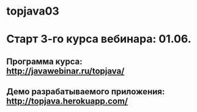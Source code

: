 # topjava03

Старт 3-го курса вебинара: 01.06.
===============================

Программа курса: http://javawebinar.ru/topjava/
----------------------------------
Демо разрабатываемого приложения: http://topjava.herokuapp.com/
-------------------------------